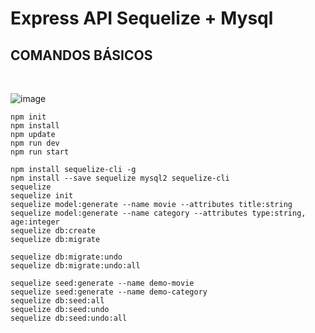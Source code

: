 # Express API Sequelize + Mysql

## COMANDOS BÁSICOS
<br>

![image](https://user-images.githubusercontent.com/16636086/138618084-e6776834-ff59-4763-9489-98afb98b9283.png)


```
npm init
npm install
npm update
npm run dev
npm run start

npm install sequelize-cli -g
npm install --save sequelize mysql2 sequelize-cli
sequelize
sequelize init
sequelize model:generate --name movie --attributes title:string
sequelize model:generate --name category --attributes type:string, age:integer
sequelize db:create
sequelize db:migrate

sequelize db:migrate:undo
sequelize db:migrate:undo:all

sequelize seed:generate --name demo-movie
sequelize seed:generate --name demo-category
sequelize db:seed:all
sequelize db:seed:undo
sequelize db:seed:undo:all
```

